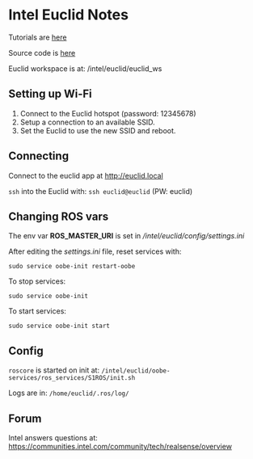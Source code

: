 # Intel Euclid Notes

Tutorials are [here](http://www.euclidcommunity.intel.com)

Source code is [here](https://github.com/inteleuclid)

Euclid workspace is at: /intel/euclid/euclid_ws

## Setting up Wi-Fi

1) Connect to the Euclid hotspot (password: 12345678)
2) Setup a connection to an available SSID.
3) Set the Euclid to use the new SSID and reboot.

## Connecting

Connect to the euclid app at http://euclid.local

`ssh` into the Euclid with: `ssh euclid@euclid` (PW: euclid)

## Changing ROS vars

The env var **ROS_MASTER_URI** is set in */intel/euclid/config/settings.ini*

After editing the *settings.ini* file, reset services with: 
```
sudo service oobe-init restart-oobe
```

To stop services:
```
sudo service oobe-init 
```

To start services:
```
sudo service oobe-init start
```

## Config

`roscore` is started on init at: `/intel/euclid/oobe-services/ros_services/S1ROS/init.sh`

Logs are in: `/home/euclid/.ros/log/`

## Forum

Intel answers questions at: https://communities.intel.com/community/tech/realsense/overview